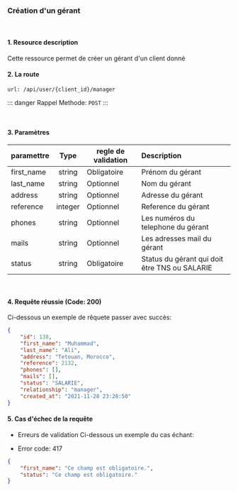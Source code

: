 <meta charset="utf-8"/>

### Création d'un gérant

<br />

#### 1. Resource description

Cette ressource permet de créer un gérant d'un client donné

#### 2. La route
```
url: /api/user/{client_id}/manager
```

::: danger Rappel
Methode:  `POST`
:::

<br />

#### 3. Paramètres

| paramettre | Type | regle de validation | Description |
| -------------------- | :---------: | ------------------------------------------------------------------------------------------------------------ | :-------------------------------------------------------------------------------------------------------- |
| first_name | string | Obligatoire | Prénom du gérant |
| last_name | string | Optionnel | Nom du gérant |
| address | string | Optionnel | Adresse du gérant |
| reference | integer | Optionnel | Reference du gérant |
| phones | string | Optionnel | Les numéros du telephone du gérant |
| mails | string | Optionnel | Les adresses mail du gérant |
| status | string | Obligatoire | Status du gérant qui doit être TNS ou SALARIE |


<br />

#### 4. Requête réussie (Code: 200)

Ci-dessous un exemple de rêquete passer avec succès:

``` JSON
{
    "id": 138,
    "first_name": "Muhammad",
    "last_name": "Ali",
    "address": "Tetouan, Morocco",
    "reference": 2132,
    "phones": [],
    "mails": [],
    "status": "SALARIE",
    "relationship": "manager",
    "created_at": "2021-11-28 23:28:50"
}
```

#### 5. Cas d'échec de la requête
- Erreurs de validation
Ci-dessous un exemple du cas échant:

-  Error code: 417
```json
{
    "first_name": "Ce champ est obligatoire.",
    "status": "Ce champ est obligatoire."
}
```
